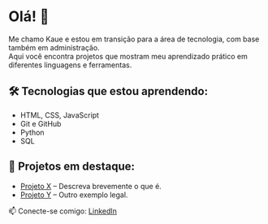 # Olá! 👋

Me chamo Kaue e estou em transição para a área de tecnologia, com base também em administração.  
Aqui você encontra projetos que mostram meu aprendizado prático em diferentes linguagens e ferramentas.

## 🛠 Tecnologias que estou aprendendo:
- HTML, CSS, JavaScript
- Git e GitHub
- Python
- SQL

## 🌟 Projetos em destaque:
- [Projeto X](link) – Descreva brevemente o que é.
- [Projeto Y](link) – Outro exemplo legal.

📫 Conecte-se comigo: [LinkedIn](https://www.linkedin.com/in/seu-perfil)
